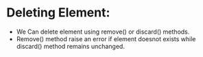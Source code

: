 # Deleting Element:
* We Can delete element using remove() or discard() methods.
* Remove() method raise an error if element doesnot exists while discard() method remains unchanged.
